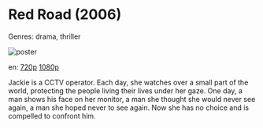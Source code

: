 # Red Road (2006)

Genres: drama, thriller

![poster](http://image.tmdb.org/t/p/w500/mO6eFssKBEYJYfJE152R4uV5VCC.jpg)

en:
  [720p](magnet:?xt=urn:btih:B32878285B6633E3AA254E91F5F18C3945655FE5&tr=udp://glotorrents.pw:6969/announce&tr=udp://tracker.opentrackr.org:1337/announce&tr=udp://torrent.gresille.org:80/announce&tr=udp://tracker.openbittorrent.com:80&tr=udp://tracker.coppersurfer.tk:6969&tr=udp://tracker.leechers-paradise.org:6969&tr=udp://p4p.arenabg.ch:1337&tr=udp://tracker.internetwarriors.net:1337)
  [1080p](magnet:?xt=urn:btih:1C2A61A06D7BE5E8561882234DD1FC60A9D10E9E&tr=udp://glotorrents.pw:6969/announce&tr=udp://tracker.opentrackr.org:1337/announce&tr=udp://torrent.gresille.org:80/announce&tr=udp://tracker.openbittorrent.com:80&tr=udp://tracker.coppersurfer.tk:6969&tr=udp://tracker.leechers-paradise.org:6969&tr=udp://p4p.arenabg.ch:1337&tr=udp://tracker.internetwarriors.net:1337)
  


Jackie is a CCTV operator. Each day, she watches over a small part of the world, protecting the people living their lives under her gaze. One day, a man shows his face on her monitor, a man she thought she would never see again, a man she hoped never to see again. Now she has no choice and is compelled to confront him.